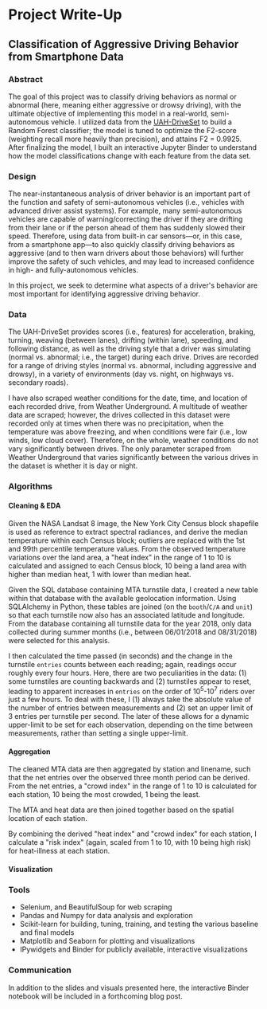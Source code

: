 # Project Write-Up
## Classification of Aggressive Driving Behavior from Smartphone Data


### Abstract

The goal of this project was to classify driving behaviors as normal or abnormal (here, meaning either aggressive or drowsy driving), with the ultimate objective of implementing this model in a real-world, semi-autonomous vehicle. I utilized data from the [UAH-DriveSet](http://www.robesafe.uah.es/personal/eduardo.romera/uah-driveset/) to build a Random Forest classifier; the model is tuned to optimize the F2-score (weighting recall more heavily than precision), and attains F2 = 0.9925. After finalizing the model, I built an interactive Jupyter Binder to understand how the model classifications change with each feature from the data set.


### Design

The near-instantaneous analysis of driver behavior is an important part of the function and safety of semi-autonomous vehicles (i.e., vehicles with advanced driver assist systems). For example, many semi-autonomous vehicles are capable of warning/correcting the driver if they are drifting from their lane or if the person ahead of them has suddenly slowed their speed. Therefore, using data from built-in car sensors&mdash;or, in this case, from a smartphone app&mdash;to also quickly classify driving behaviors as aggressive (and to then warn drivers about those behaviors) will further improve the safety of such vehicles, and may lead to increased confidence in high- and fully-autonomous vehicles.

In this project, we seek to determine what aspects of a driver's behavior are most important for identifying aggressive driving behavior.

### Data

The UAH-DriveSet provides scores (i.e., features) for acceleration, braking, turning, weaving (between lanes), drifting (within lane), speeding, and following distance, as well as the driving style that a driver was simulating (normal vs. abnormal; i.e., the target) during each drive. Drives are recorded for a range of driving styles (normal vs. abnormal, including aggressive and drowsy), in a variety of environments (day vs. night, on highways vs. secondary roads).


I have also scraped weather conditions for the date, time, and location of each recorded drive, from Weather Underground. A multitude of weather data are scraped; however, the drives collected in this dataset were recorded only at times when there was no precipitation, when the temperature was above freezing, and when conditions were fair (i.e., low winds, low cloud cover). Therefore, on the whole, weather conditions do not vary significantly between drives. The only parameter scraped from Weather Underground that varies significantly between the various drives in the dataset is whether it is day or night.


### Algorithms

#### Cleaning & EDA
Given the NASA Landsat 8 image, the New York City Census block shapefile is used as reference to extract spectral radiances, and derive the median temperature within each Census block; outliers are replaced with the 1st and 99th percentile temperature values. From the observed temperature variations over the land area, a "heat index" in the range of 1 to 10 is calculated and assigned to each Census block, 10 being a land area with higher than median heat, 1 with lower than median heat.

Given the SQL database containing MTA turnstile data, I created a new table within that database with the available geolocation information. Using SQLAlchemy in Python, these tables are joined (on the `booth`/`C/A` and `unit`) so that each turnstile now also has an associated latitude and longitude. From the database containing all turnstile data for the year 2018, only data collected during summer months (i.e., between 06/01/2018 and 08/31/2018) were selected for this analysis.

I then calculated the time passed (in seconds) and the change in the turnstile `entries` counts between each reading; again, readings occur roughly every four hours. Here, there are two peculiarities in the data: (1) some turnstiles are counting backwards and (2) turnstiles appear to reset, leading to apparent increases in `entries` on the order of 10<sup>5</sup>-10<sup>7</sup> riders over just a few hours. To deal with these, I (1) always take the absolute value of the number of entries between measurements and (2) set an upper limit of 3 entries per turnstile per second. The later of these allows for a dynamic upper-limit to be set for each observation, depending on the time between measurements, rather than setting a single upper-limit.

#### Aggregation
The cleaned MTA data are then aggregated by station and linename, such that the net entries over the observed three month period can be derived. From the net entries, a "crowd index" in the range of 1 to 10 is calculated for each station, 10 being the most crowded, 1 being the least.

The MTA and heat data are then joined together based on the spatial location of each station.

By combining the derived "heat index" and "crowd index" for each station, I calculate a "risk index" (again, scaled from 1 to 10, with 10 being high risk) for heat-illness at each station.

#### Visualization


### Tools
- Selenium, and BeautifulSoup for web scraping
- Pandas and Numpy for data analysis and exploration
- Scikit-learn for building, tuning, training, and testing the various baseline and final models
- Matplotlib and Seaborn for plotting and visualizations
- IPywidgets and Binder for publicly available, interactive visualizations

### Communication

In addition to the slides and visuals presented here, the interactive Binder notebook will be included in a forthcoming blog post.
